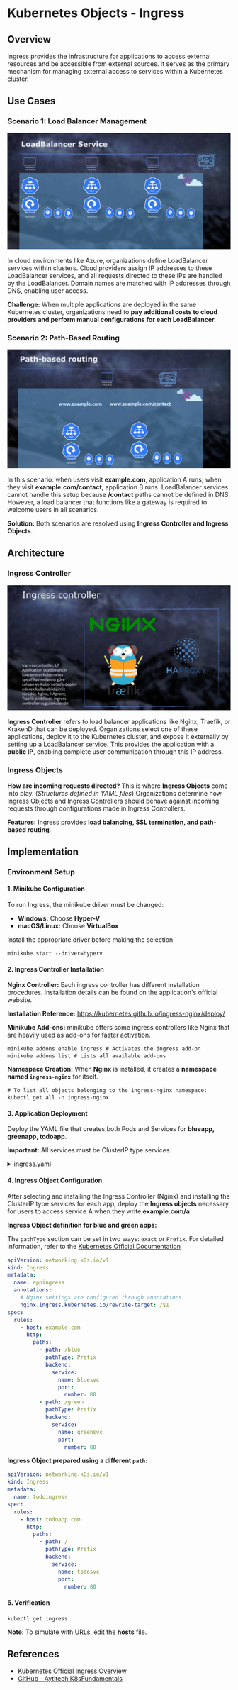 # Kubernetes Objects - Ingress

## Overview

Ingress provides the infrastructure for applications to access external resources and be accessible from external
sources. It serves as the primary mechanism for managing external access to services within a Kubernetes cluster.

## Use Cases

### Scenario 1: Load Balancer Management

![](<../images/kubernetes_load_balancer.png>)

In cloud environments like Azure, organizations define LoadBalancer services within clusters. Cloud providers assign IP
addresses to these LoadBalancer services, and all requests directed to these IPs are handled by the LoadBalancer. Domain
names are matched with IP addresses through DNS, enabling user access.

**Challenge:** When multiple applications are deployed in the same Kubernetes cluster, organizations need to **pay
additional costs to cloud providers and perform manual configurations for each LoadBalancer.**

### Scenario 2: Path-Based Routing

![](<../images/kubernetes_path_based_routing.png>)

In this scenario: when users visit **example.com**, application A runs; when they visit **example.com/contact**,
application B runs. LoadBalancer services cannot handle this setup because **/contact** paths cannot be defined in DNS.
However, a load balancer that functions like a gateway is required to welcome users in all scenarios.

**Solution:** Both scenarios are resolved using **Ingress Controller and Ingress Objects**.

## Architecture

### Ingress Controller

![](<../images/kubernetes_nginx.png>)

**Ingress Controller** refers to load balancer applications like Nginx, Traefik, or KrakenD that can be deployed.
Organizations select one of these applications, deploy it to the Kubernetes cluster, and expose it externally by setting
up a LoadBalancer service. This provides the application with a **public IP**, enabling complete user communication
through this IP address.

### Ingress Objects

**How are incoming requests directed?** This is where **Ingress Objects** come into play. (_Structures defined in YAML
files_) Organizations determine how Ingress Objects and Ingress Controllers should behave against incoming requests
through configurations made in Ingress Controllers.

**Features:** Ingress provides **load balancing, SSL termination, and path-based routing**.

## Implementation

### Environment Setup

#### 1. Minikube Configuration

To run Ingress, the minikube driver must be changed:

* **Windows:** Choose **Hyper-V**
* **macOS/Linux:** Choose **VirtualBox**

Install the appropriate driver before making the selection.

```shell
minikube start --driver=hyperv
```

#### 2. Ingress Controller Installation

**Nginx Controller:** Each ingress controller has different installation procedures. Installation details can be found
on the application's official website.

**Installation Reference:** https://kubernetes.github.io/ingress-nginx/deploy/

**Minikube Add-ons:** minikube offers some ingress controllers like Nginx that are heavily used as add-ons for faster
activation.

```shell
minikube addons enable ingress # Activates the ingress add-on
minikube addons list # Lists all available add-ons
```

**Namespace Creation:** When **Nginx** is installed, it creates a **namespace named `ingress-nginx`** for itself.

```shell
# To list all objects belonging to the ingress-nginx namespace:
kubectl get all -n ingress-nginx 
```

#### 3. Application Deployment

Deploy the YAML file that creates both Pods and Services for **blueapp, greenapp, todoapp**.

**Important:** All services must be ClusterIP type services.

<details>
<summary>ingress.yaml</summary>

```yaml
apiVersion: apps/v1
kind: Deployment
metadata:
  name: blueapp
  labels:
    app: blue
spec:
  replicas: 2
  selector:
    matchLabels:
      app: blue
  template:
    metadata:
      labels:
        app: blue
    spec:
      containers:
        - name: blueapp
          image: ozlmulg/k8s:blue
          ports:
            - containerPort: 80
          livenessProbe:
            httpGet:
              path: /healthcheck
              port: 80
            initialDelaySeconds: 5
            periodSeconds: 5
          readinessProbe:
            httpGet:
              path: /ready
              port: 80
            initialDelaySeconds: 5
            periodSeconds: 3
---
apiVersion: v1
kind: Service
metadata:
  name: bluesvc
spec:
  selector:
    app: blue
  ports:
    - protocol: TCP
      port: 80
      targetPort: 80
---
apiVersion: apps/v1
kind: Deployment
metadata:
  name: greenapp
  labels:
    app: green
spec:
  replicas: 2
  selector:
    matchLabels:
      app: green
  template:
    metadata:
      labels:
        app: green
    spec:
      containers:
        - name: greenapp
          image: ozlmulg/k8s:green
          ports:
            - containerPort: 80
          livenessProbe:
            httpGet:
              path: /healthcheck
              port: 80
            initialDelaySeconds: 5
            periodSeconds: 5
          readinessProbe:
            httpGet:
              path: /ready
              port: 80
            initialDelaySeconds: 5
            periodSeconds: 3
---
apiVersion: v1
kind: Service
metadata:
  name: greensvc
spec:
  selector:
    app: green
  ports:
    - protocol: TCP
      port: 80
      targetPort: 80
---
apiVersion: apps/v1
kind: Deployment
metadata:
  name: todoapp
  labels:
    app: todo
spec:
  replicas: 1
  selector:
    matchLabels:
      app: todo
  template:
    metadata:
      labels:
        app: todo
    spec:
      containers:
        - name: todoapp
          image: ozlmulg/samplewebapp:latest
          ports:
            - containerPort: 80
---
apiVersion: v1
kind: Service
metadata:
  name: todosvc
spec:
  selector:
    app: todo
  ports:
    - protocol: TCP
      port: 80
      targetPort: 80
```

</details>

#### 4. Ingress Object Configuration

After selecting and installing the Ingress Controller (Nginx) and installing the ClusterIP type services for each app,
deploy the **Ingress objects** necessary for users to access service A when they write **example.com/a**.

**Ingress Object definition for blue and green apps:**

The `pathType` section can be set in two ways: `exact` or `Prefix`. For detailed information, refer to
the [Kubernetes Official Documentation](https://kubernetes.io/docs/concepts/services-networking/ingress/)

```yaml
apiVersion: networking.k8s.io/v1
kind: Ingress
metadata:
  name: appingress
  annotations:
    # Nginx settings are configured through annotations
    nginx.ingress.kubernetes.io/rewrite-target: /$1
spec:
  rules:
    - host: example.com
      http:
        paths:
          - path: /blue
            pathType: Prefix
            backend:
              service:
                name: bluesvc
                port:
                  number: 80
          - path: /green
            pathType: Prefix
            backend:
              service:
                name: greensvc
                port:
                  number: 80
```

**Ingress Object prepared using a different `path`:**

```yaml
apiVersion: networking.k8s.io/v1
kind: Ingress
metadata:
  name: todoingress
spec:
  rules:
    - host: todoapp.com
      http:
        paths:
          - path: /
            pathType: Prefix
            backend:
              service:
                name: todosvc
                port:
                  number: 80
```

#### 5. Verification

```shell
kubectl get ingress
```

**Note:** To simulate with URLs, edit the **hosts** file.

## References

- [Kubernetes Official Ingress Overview](https://kubernetes.io/docs/concepts/services-networking/ingress/)
- [GitHub - Aytitech K8sFundamentals](https://github.com/aytitech/k8sfundamentals/tree/main/ingress)